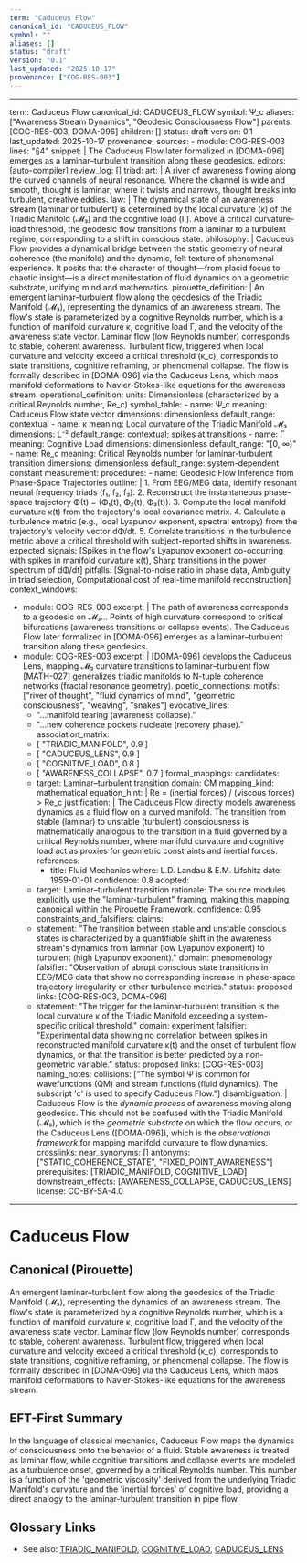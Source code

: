 ```yaml
---
term: "Caduceus Flow"
canonical_id: "CADUCEUS_FLOW"
symbol: ""
aliases: []
status: "draft"
version: "0.1"
last_updated: "2025-10-17"
provenance: ["COG-RES-003"]
---
```


---
term: Caduceus Flow
canonical_id: CADUCEUS_FLOW
symbol: Ψ_c
aliases: ["Awareness Stream Dynamics", "Geodesic Consciousness Flow"]
parents: [COG-RES-003, DOMA-096]
children: []
status: draft
version: 0.1
last_updated: 2025-10-17
provenance:
  sources:
    - module: COG-RES-003
      lines: "§4"
      snippet: |
        The Caduceus Flow later formalized in [DOMA-096] emerges as a laminar–turbulent transition along these geodesics.
  editors: [auto-compiler]
  review_log: []
triad:
  art: |
    A river of awareness flowing along the curved channels of neural resonance. Where the channel is wide and smooth, thought is laminar; where it twists and narrows, thought breaks into turbulent, creative eddies.
  law: |
    The dynamical state of an awareness stream (laminar or turbulent) is determined by the local curvature (κ) of the Triadic Manifold (𝓜₃) and the cognitive load (Γ). Above a critical curvature-load threshold, the geodesic flow transitions from a laminar to a turbulent regime, corresponding to a shift in conscious state.
  philosophy: |
    Caduceus Flow provides a dynamical bridge between the static geometry of neural coherence (the manifold) and the dynamic, felt texture of phenomenal experience. It posits that the character of thought—from placid focus to chaotic insight—is a direct manifestation of fluid dynamics on a geometric substrate, unifying mind and mathematics.
pirouette_definition: |
  An emergent laminar–turbulent flow along the geodesics of the Triadic Manifold (𝓜₃), representing the dynamics of an awareness stream. The flow's state is parameterized by a cognitive Reynolds number, which is a function of manifold curvature κ, cognitive load Γ, and the velocity of the awareness state vector. Laminar flow (low Reynolds number) corresponds to stable, coherent awareness. Turbulent flow, triggered when local curvature and velocity exceed a critical threshold (κ_c), corresponds to state transitions, cognitive reframing, or phenomenal collapse. The flow is formally described in [DOMA-096] via the Caduceus Lens, which maps manifold deformations to Navier-Stokes-like equations for the awareness stream.
operational_definition:
  units: Dimensionless (characterized by a critical Reynolds number, Re_c)
  symbol_table:
    - name: Ψ_c
      meaning: Caduceus Flow state vector
      dimensions: dimensionless
      default_range: contextual
    - name: κ
      meaning: Local curvature of the Triadic Manifold 𝓜₃
      dimensions: L⁻²
      default_range: contextual; spikes at transitions
    - name: Γ
      meaning: Cognitive Load
      dimensions: dimensionless
      default_range: "[0, ∞)"
    - name: Re_c
      meaning: Critical Reynolds number for laminar-turbulent transition
      dimensions: dimensionless
      default_range: system-dependent constant
  measurement:
    procedures:
      - name: Geodesic Flow Inference from Phase-Space Trajectories
        outline: |
          1. From EEG/MEG data, identify resonant neural frequency triads (f₁, f₂, f₃).
          2. Reconstruct the instantaneous phase-space trajectory Φ(t) = (Φ₁(t), Φ₂(t), Φ₃(t)).
          3. Compute the local manifold curvature κ(t) from the trajectory's local covariance matrix.
          4. Calculate a turbulence metric (e.g., local Lyapunov exponent, spectral entropy) from the trajectory's velocity vector dΦ/dt.
          5. Correlate transitions in the turbulence metric above a critical threshold with subject-reported shifts in awareness.
        expected_signals: [Spikes in the flow's Lyapunov exponent co-occurring with spikes in manifold curvature κ(t), Sharp transitions in the power spectrum of dΦ/dt]
        pitfalls: [Signal-to-noise ratio in phase data, Ambiguity in triad selection, Computational cost of real-time manifold reconstruction]
context_windows:
  - module: COG-RES-003
    excerpt: |
      The path of awareness corresponds to a geodesic on 𝓜₃... Points of high curvature correspond to critical bifurcations (awareness transitions or collapse events). The Caduceus Flow later formalized in [DOMA-096] emerges as a laminar–turbulent transition along these geodesics.
  - module: COG-RES-003
    excerpt: |
      [DOMA-096] develops the Caduceus Lens, mapping 𝓜₃ curvature transitions to laminar–turbulent flow. [MATH-027] generalizes triadic manifolds to N-tuple coherence networks (fractal resonance geometry).
poetic_connections:
  motifs: ["river of thought", "fluid dynamics of mind", "geometric consciousness", "weaving", "snakes"]
  evocative_lines:
    - "...manifold tearing (awareness collapse)."
    - "...new coherence pockets nucleate (recovery phase)."
  association_matrix:
    - [ "TRIADIC_MANIFOLD", 0.9 ]
    - [ "CADUCEUS_LENS", 0.9 ]
    - [ "COGNITIVE_LOAD", 0.8 ]
    - [ "AWARENESS_COLLAPSE", 0.7 ]
formal_mappings:
  candidates:
    - target: Laminar–turbulent transition
      domain: CM
      mapping_kind: mathematical
      equation_hint: |
        Re = (inertial forces) / (viscous forces) > Re_c
      justification: |
        The Caduceus Flow directly models awareness dynamics as a fluid flow on a curved manifold. The transition from stable (laminar) to unstable (turbulent) consciousness is mathematically analogous to the transition in a fluid governed by a critical Reynolds number, where manifold curvature and cognitive load act as proxies for geometric constraints and inertial forces.
      references:
        - title: Fluid Mechanics
          where: L.D. Landau & E.M. Lifshitz
          date: 1959-01-01
      confidence: 0.8
  adopted:
    - target: Laminar–turbulent transition
      rationale: The source modules explicitly use the "laminar-turbulent" framing, making this mapping canonical within the Pirouette Framework.
      confidence: 0.95
constraints_and_falsifiers:
  claims:
    - statement: "The transition between stable and unstable conscious states is characterized by a quantifiable shift in the awareness stream's dynamics from laminar (low Lyapunov exponent) to turbulent (high Lyapunov exponent)."
      domain: phenomenology
      falsifier: "Observation of abrupt conscious state transitions in EEG/MEG data that show no corresponding increase in phase-space trajectory irregularity or other turbulence metrics."
      status: proposed
      links: [COG-RES-003, DOMA-096]
    - statement: "The trigger for the laminar-turbulent transition is the local curvature κ of the Triadic Manifold exceeding a system-specific critical threshold."
      domain: experiment
      falsifier: "Experimental data showing no correlation between spikes in reconstructed manifold curvature κ(t) and the onset of turbulent flow dynamics, or that the transition is better predicted by a non-geometric variable."
      status: proposed
      links: [COG-RES-003]
naming_notes:
  collisions: ["The symbol Ψ is common for wavefunctions (QM) and stream functions (fluid dynamics). The subscript 'c' is used to specify Caduceus Flow."]
  disambiguation: |
    Caduceus Flow is the *dynamic process* of awareness moving along geodesics. This should not be confused with the Triadic Manifold (𝓜₃), which is the *geometric substrate* on which the flow occurs, or the Caduceus Lens ([DOMA-096]), which is the *observational framework* for mapping manifold curvature to flow dynamics.
crosslinks:
  near_synonyms: []
  antonyms: ["STATIC_COHERENCE_STATE", "FIXED_POINT_AWARENESS"]
  prerequisites: [TRIADIC_MANIFOLD, COGNITIVE_LOAD]
  downstream_effects: [AWARENESS_COLLAPSE, CADUCEUS_LENS]
license: CC-BY-SA-4.0
---

# Caduceus Flow

## Canonical (Pirouette)
An emergent laminar–turbulent flow along the geodesics of the Triadic Manifold (𝓜₃), representing the dynamics of an awareness stream. The flow's state is parameterized by a cognitive Reynolds number, which is a function of manifold curvature κ, cognitive load Γ, and the velocity of the awareness state vector. Laminar flow (low Reynolds number) corresponds to stable, coherent awareness. Turbulent flow, triggered when local curvature and velocity exceed a critical threshold (κ_c), corresponds to state transitions, cognitive reframing, or phenomenal collapse. The flow is formally described in [DOMA-096] via the Caduceus Lens, which maps manifold deformations to Navier-Stokes-like equations for the awareness stream.

## EFT-First Summary
In the language of classical mechanics, Caduceus Flow maps the dynamics of consciousness onto the behavior of a fluid. Stable awareness is treated as laminar flow, while cognitive transitions and collapse events are modeled as a turbulence onset, governed by a critical Reynolds number. This number is a function of the 'geometric viscosity' derived from the underlying Triadic Manifold's curvature and the 'inertial forces' of cognitive load, providing a direct analogy to the laminar-turbulent transition in pipe flow.

## Glossary Links
- See also: [TRIADIC_MANIFOLD](<link>), [COGNITIVE_LOAD](<link>), [CADUCEUS_LENS](<link>)